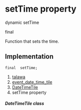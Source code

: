 
<div>

# setTime property

</div>


dynamic  setTime


final




Function that sets the time.



## Implementation

``` language-dart
final  setTime;
```







1.  [talawa](../../index.html)
2.  [event_date_time_tile](../../widgets_event_date_time_tile/)
3.  [DateTimeTile](../../widgets_event_date_time_tile/DateTimeTile-class.html)
4.  setTime property

##### DateTimeTile class







